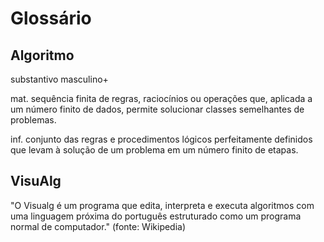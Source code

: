# Glossário

## Algoritmo
substantivo masculino+

mat. sequência finita de regras, raciocínios ou operações que, aplicada a um número finito de dados, permite solucionar classes semelhantes de problemas.

inf. conjunto das regras e procedimentos lógicos perfeitamente definidos que levam à solução de um problema em um número finito de etapas.

## VisuAlg
"O Visualg é um programa que edita, interpreta e executa algoritmos com uma linguagem próxima do português estruturado como um programa normal de computador." (fonte: Wikipedia)
